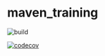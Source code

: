 # maven_training
![build](https://github.com/WhiteColors/maven_training/actions/workflows/build.yml/badge.svg)

[![codecov](https://codecov.io/gh/WhiteColors/maven_training/branch/main/graph/badge.svg?token=2kfKeVRSih)](https://codecov.io/gh/WhiteColors/maven_training)
